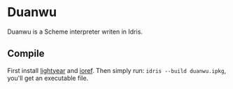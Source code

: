 # Duanwu

Duanwu is a Scheme interpreter writen in Idris.

## Compile

First install [lightyear](https://github.com/ziman/lightyear) and [ioref](https://github.com/BartAdv/idris-ioref-c).
Then simply run: `idris --build duanwu.ipkg`, you'll get an executable file.

